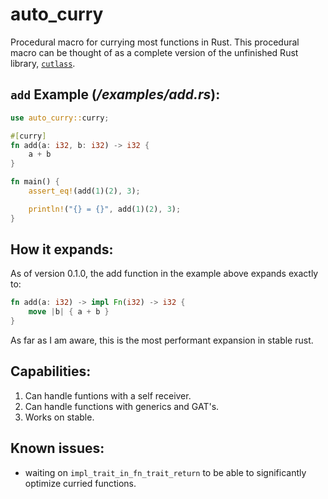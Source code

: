 # auto_curry
Procedural macro for currying most functions in Rust.
This procedural macro can be thought of as a complete version of
the unfinished Rust library, [`cutlass`](https://crates.io/crates/cutlass).

## `add` Example (*/examples/add.rs*):
``` rust
use auto_curry::curry;

#[curry]
fn add(a: i32, b: i32) -> i32 {
    a + b
}

fn main() {
    assert_eq!(add(1)(2), 3);

    println!("{} = {}", add(1)(2), 3);
}
```

## How it expands:
As of version 0.1.0, the add function in the example above expands exactly to:
``` rust
fn add(a: i32) -> impl Fn(i32) -> i32 {
    move |b| { a + b }
}
```
As far as I am aware, this is the most performant expansion in stable rust.

## Capabilities:
1. Can handle funtions with a self receiver.
2. Can handle functions with generics and GAT's.
3. Works on stable.

## Known issues:
- waiting on `impl_trait_in_fn_trait_return` to be able to significantly
optimize curried functions.
